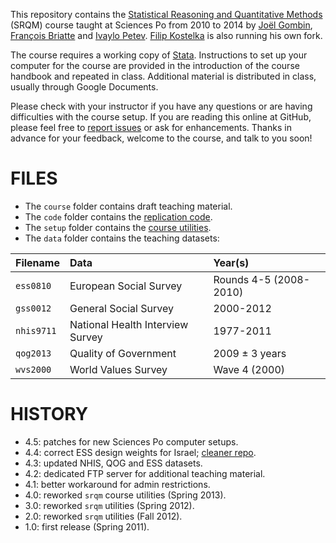 This repository contains the [Statistical Reasoning and Quantitative Methods][srqm] (SRQM) course taught at Sciences Po from 2010 to 2014 by [Joël Gombin][jg], [François Briatte][fb] and [Ivaylo Petev][ip]. [Filip Kostelka][fk] is also running his own fork.

[srqm]: http://www.joelgombin./teaching/quanti/
[fb]: http://f.briatte.org/
[jg]: http://www.joelgombin.fr/
[ip]: http://ipetev.org/
[fk]: http://www.cee.sciences-po.fr/en/le-centre/phd-and-new-doctors/phd-candidates/153-filip-kostelka.html

The course requires a working copy of [Stata][stata]. Instructions to set up your computer for the course are provided in the introduction of the course handbook and repeated in class. Additional material is distributed in class, usually through Google Documents.

Please check with your instructor if you have any questions or are having difficulties with the course setup. If you are reading this online at GitHub, please feel free to [report issues](https://github.com/joelgombin/srqm/issues) or ask for enhancements. Thanks in advance for your feedback, welcome to the course, and talk to you soon!

[stata]: http://www.stata.com/

# FILES

* The `course` folder contains draft teaching material.
* The `code` folder contains the [replication code][wiki-code].
* The `setup` folder contains the [course utilities][wiki-utils].
* The `data` folder contains the teaching datasets:

| Filename       | Data                                  | Year(s)        |
|:---------------|:--------------------------------------|:---------------|
| `ess0810`      | European Social Survey                | Rounds 4-5 (2008-2010) |
| `gss0012`      | General Social Survey                 | 2000-2012      |
| `nhis9711`     | National Health Interview Survey      | 1977-2011      |
| `qog2013`      | Quality of Government                 | 2009 ± 3 years |
| `wvs2000`      | World Values Survey                   | Wave 4 (2000)  |

[wiki-code]: https://github.com/joelgombin/srqm/wiki/code
[wiki-utils]: https://github.com/joelgombin/srqm/wiki/course-utilities

# HISTORY

* 4.5: patches for new Sciences Po computer setups.
* 4.4: correct ESS design weights for Israel; [cleaner repo](http://rtyley.github.io/bfg-repo-cleaner/).
* 4.3: updated NHIS, QOG and ESS datasets.
* 4.2: dedicated FTP server for additional teaching material.
* 4.1: better workaround for admin restrictions.
* 4.0: reworked `srqm` course utilities (Spring 2013).
* 3.0: reworked `srqm` utilities (Spring 2012).
* 2.0: reworked `srqm` utilities (Fall 2012).
* 1.0: first release (Spring 2011).
